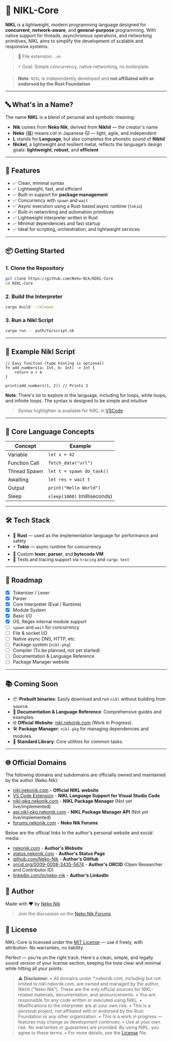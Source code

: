 # 🐾 NIKL-Core

**NIKL** is a lightweight, modern programming language designed for **concurrent**, **network-aware**, and **general-purpose** programming. With native support for threads, asynchronous operations, and networking primitives, NIKL aims to simplify the development of scalable and responsive systems.

> 📝 File extension: `.nk`

> ⚡ Goal: Simple concurrency, native networking, no boilerplate.

> **Note**: `NIKL` is independently developed and **not affiliated with or endorsed by the Rust Foundation**

---

## 🔤 What's in a Name?

The name **NIKL** is a blend of personal and symbolic meaning:

* **Nik** comes from **Neko Nik**, derived from **Nikhil** — the creator's name
* **Neko** (猫) means *cat* in Japanese 🐱 — light, agile, and independent
* **L** stands for **Language**, but also completes the phonetic sound of **Nikhil**
* **Nickel**, a lightweight and resilient metal, reflects the language’s design goals: **lightweight**, **robust**, and **efficient**

---

## 🚀 Features

- ✅ Clean, minimal syntax
- ✅ Lightweight, fast, and efficient
- ✅ Built-in support for **package management**
- ✅ Concurrency with `spawn` and `wait`
- ✅ Async execution using a Rust-based async runtime (`tokio`)
- ✅ Built-in networking and automation primitives
- ✅ Lightweight interpreter written in Rust
- ✅ Minimal dependencies and fast startup
- ✅ Ideal for scripting, orchestration, and lightweight services

---

## 📦 Getting Started

### 1. Clone the Repository

```bash
git clone https://github.com/Neko-Nik/NIKL-Core
cd NIKL-Core
```

### 2. Build the Interpreter

```bash
cargo build --release
```

### 3. Run a Nikl Script

```bash
cargo run -- path/to/script.nk
```

---

## 📄 Example Nikl Script

```nk
// Easy function (type hinting is optional)
fn add_numbers(a: Int, b: Int) -> Int {
    return a + b
}

print(add_numbers(1, 2)) // Prints 3
```

**Note**: There's lot to explore in the language, including for loops, while loops, and infinite loops. The syntax is designed to be simple and intuitive

> Syntax highlighter is available for NIKL in [VSCode](https://marketplace.visualstudio.com/items?itemName=Neko-Nik.nikl-language-support)

---

## 🧠 Core Language Concepts

| Concept       | Example                      |
| ------------- | ---------------------------- |
| Variable      | `let x = 42`                 |
| Function Call | `fetch_data("url")`          |
| Thread Spawn  | `let t = spawn do_task()`    |
| Awaiting      | `let res = wait t`           |
| Output        | `print("Hello World")`       |
| Sleep         | `sleep(1000)` (milliseconds) |

---

## 🛠 Tech Stack

* 🦀 **Rust** — used as the implementation language for performance and safety
* ⚡ **Tokio** — async runtime for concurrency
* 🧩 Custom **lexer**, **parser**, and **bytecode VM**
* 🧪 Tests and tracing support via `tracing` and `cargo test`

---

## 📌 Roadmap

* [x] Tokenizer / Lexer
* [x] Parser
* [x] Core Interpreter (Eval / Runtime)
* [x] Module System
* [x] Basic I/O
* [x] OS, Regex internal module support
* [ ] `spawn` and `wait` for concurrency
* [ ] File & socket I/O
* [ ] Native async DNS, HTTP, etc.
* [ ] Package system (`nikl-pkg`)
* [ ] Compiler (To be planned, not yet started)
* [ ] Documentation & Language Reference
* [ ] Package Manager website

---

## 📚 Coming Soon

* 📦 **Prebuilt binaries**: Easily download and run `nikl` without building from source.
* 📖 **Documentation & Language Reference**: Comprehensive guides and examples.
* 🌐 **Official Website**: [nikl.nekonik.com](https://nikl.nekonik.com) (Work in Progress).
* 🛠 **Package Manager**: `nikl-pkg` for managing dependencies and modules.
* 🧪 **Standard Library**: Core utilities for common tasks.

---

## 🌐 Official Domains

The following domains and subdomains are officially owned and maintained by the author (Neko Nik):

* [nikl.nekonik.com](https://nikl.nekonik.com) - **Official NIKL website**
* [VS Code Extension](https://marketplace.visualstudio.com/items?itemName=Neko-Nik.nikl-language-support) - **NIKL Language Support for Visual Studio Code**
* [nikl-pkg.nekonik.com](https://nikl-pkg.nekonik.com) - **NIKL Package Manager** (Not yet live/implemented)
* [api.nikl-pkg.nekonik.com](https://api.nikl-pkg.nekonik.com) - **NIKL Package Manager API** (Not yet live/implemented)
* [forums.nekonik.com](https://forums.nekonik.com) - **Neko Nik Forums**


Below are the official links to the author's personal website and social media:

* [nekonik.com](https://www.nekonik.com) - **Author's Website**
* [status.nekonik.com](https://status.nekonik.com) - **Author's Status Page**
* [github.com/Neko-Nik](https://github.com/Neko-Nik) - **Author's GitHub**
* [orcid.org/0009-0008-3435-5674](https://orcid.org/0009-0008-3435-5674) - **Author's ORCID** (Open Researcher and Contributor ID)
* [linkedin.com/in/neko-nik](https://www.linkedin.com/in/neko-nik) - **Author's LinkedIn**


## 👤 Author

Made with ❤️ by [Neko Nik](https://www.nekonik.com/impressum)

> Join the discussion on the [Neko Nik Forums](https://forums.nekonik.com)

## 🪪 License

NIKL-Core is licensed under the [MIT License](https://github.com/Neko-Nik/NIKL-Core/blob/main/LICENSE) — use it freely, with attribution. No warranties, no liability.

Perfect — you're on the right track. Here's a clean, simple, and legally sound version of your license section, keeping the tone clear and minimal while hitting all your points:

> ⚠️ **Disclaimer**:
> • All domains under *.nekonik.com, including but not limited to nikl.nekonik.com, are owned and managed by the author, Nikhil ("Neko Nik"). These are the only official sources for NIKL-related materials, documentation, and announcements.
> • You are responsible for any code written or executed using NIKL.
> • Modifications to the interpreter are at your own risk.
> • This is a personal project, not affiliated with or endorsed by the Rust Foundation or any other organization.
> • This is a work in progress — features may change as development continues.
> • Use at your own risk. No warranties or guarantees are provided. By using NIKL, you agree to these terms.
> • For more details, see the [License](https://github.com/Neko-Nik/NIKL-Core/blob/main/LICENSE) file.
